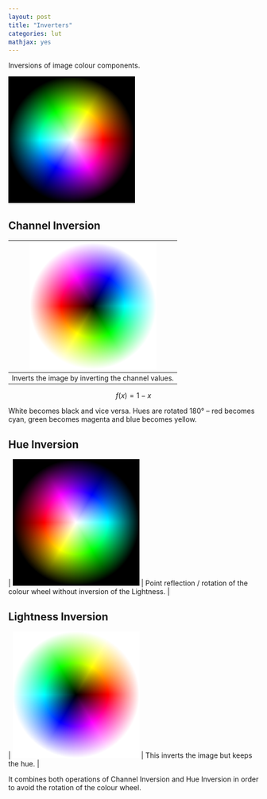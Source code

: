 ```yaml
---
layout: post
title: "Inverters"
categories: lut
mathjax: yes
---
```


Inversions of image colour components.

![](/img/TestWheel.png)

## Channel Inversion


| ![Channel Inversion](/img/ChannelInversionTestWheel.png) |
| :---: |
| Inverts the image by inverting the channel values. |

$$ f(x) = 1-x $$

White becomes black and vice versa. Hues are rotated 180° – red becomes cyan, green becomes magenta and blue becomes yellow.

## Hue Inversion

| ![Hue Inversion](/img/HueInversionTestWheel.png) | Point reflection / rotation of the colour wheel without inversion of the Lightness. |

## Lightness Inversion

| ![Lightness Inversion](/img/LightnessInversionTestWheel.png) | This inverts the image but keeps the hue. |

It combines both operations of Channel Inversion and Hue Inversion in order to avoid the rotation of the colour wheel.
